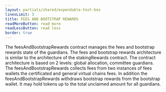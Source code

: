 ```yaml
---
layout: partials/shared/expendable-text-box
linesLimit: 3
title: FEES AND BOOTSTRAP REWARDS
readMoreButton: read more
readLessButton: read less
border: true
---
```


The feesAndBootstrapRewards contract manages the fees and bootstrap rewards state of the guardians. The fees and bootstrap rewards architecture is similar to the architecture of the stakingRewards contract. The contract architecture is based on 2 levels: global allocation, committee guardians. The feesAndBootstrapRewards collects fees from two instances of fees wallets the certificated and general virtual chains fees. In addition the feesAndBootstrapRewards withdraws bootstrap rewards from the bootstrap wallet. It may hold tokens up to the total unclaimed amount for all guardians.
